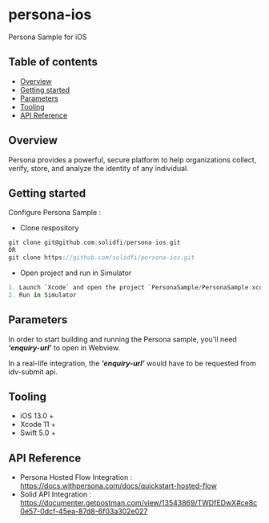 # persona-ios
Persona Sample for iOS

## Table of contents
- [Overview](#overview)
- [Getting started](#getting-started)
- [Parameters](#parameters)
- [Tooling](#tooling)
- [API Reference](#api-reference)


## Overview
Persona provides a powerful, secure platform to help organizations collect, verify, store, and analyze the identity of any individual.

## Getting started
Configure Persona Sample :
- Clone respository
```groovy
git clone git@github.com:solidfi/persona-ios.git
OR
git clone https://github.com/solidfi/persona-ios.git
```
- Open project and run in Simulator
```groovy
1. Launch `Xcode` and open the project `PersonaSample/PersonaSample.xcodeproj`
2. Run in Simulator
```

## Parameters
In order to start building and running the Persona sample, you'll need _**'enquiry-url'**_ to open in Webview.

In a real-life integration, the _**'enquiry-url'**_ would have to be requested from idv-submit api.

## Tooling
- iOS 13.0 +
- Xcode 11 +
- Swift 5.0 +

## API Reference
- Persona Hosted Flow Integration : https://docs.withpersona.com/docs/quickstart-hosted-flow
- Solid API Integration : https://documenter.getpostman.com/view/13543869/TWDfEDwX#ce8c0e57-0dcf-45ea-87d8-6f03a302e027
